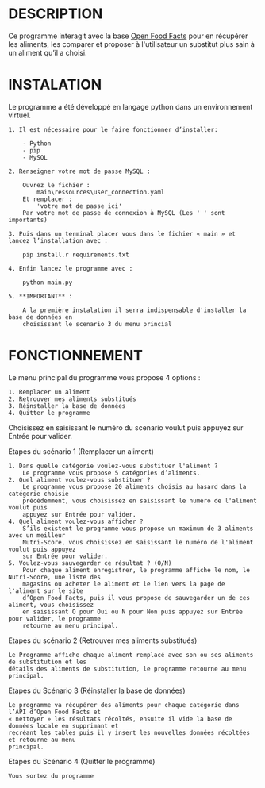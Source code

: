 DESCRIPTION
============
Ce programme interagit avec la base [Open Food Facts](https://fr.openfoodfacts.org/) pour en récupérer les aliments, les
comparer et proposer à l'utilisateur un substitut plus sain à un aliment qu’il a choisi.

INSTALATION
============
Le programme a été développé en langage python dans un environnement virtuel.

	1. Il est nécessaire pour le faire fonctionner d’installer:

		- Python
		- pip
		- MySQL

	2. Renseigner votre mot de passe MySQL :

		Ouvrez le fichier :
			main\ressources\user_connection.yaml 
		Et remplacer :
			'votre mot de passe ici'
		Par votre mot de passe de connexion à MySQL (Les ' ' sont importants)

	3. Puis dans un terminal placer vous dans le fichier « main » et lancez l’installation avec :

		pip install.r requirements.txt

	4. Enfin lancez le programme avec :

		python main.py

	5. **IMPORTANT** :

    	A la première instalation il serra indispensable d'installer la base de données en
    	choisissant le scenario 3 du menu princial

FONCTIONNEMENT
===============
Le menu principal du programme vous propose 4 options :

	1. Remplacer un aliment
	2. Retrouver mes aliments substitués
	3. Réinstaller la base de données
	4. Quitter le programme

Choisissez en saisissant le numéro du scenario voulut puis appuyez sur Entrée pour valider.

Etapes du scénario 1 (Remplacer un aliment)

	1. Dans quelle catégorie voulez-vous substituer l'aliment ?
		Le programme vous propose 5 catégories d’aliments.
	2. Quel aliment voulez-vous substituer ?
		Le programme vous propose 20 aliments choisis au hasard dans la catégorie choisie 
		précédemment, vous choisissez en saisissant le numéro de l'aliment voulut puis 
		appuyez sur Entrée pour valider.
	4. Quel aliment voulez-vous afficher ?
		S’ils existent le programme vous propose un maximum de 3 aliments avec un meilleur 
		Nutri-Score, vous choisissez en saisissant le numéro de l'aliment voulut puis appuyez
		sur Entrée pour valider.
	5. Voulez-vous sauvegarder ce résultat ? (O/N)
		Pour chaque aliment enregistrer, le programme affiche le nom, le Nutri-Score, une liste des
		magasins ou acheter le aliment et le lien vers la page de l'aliment sur le site 
		d’Open Food Facts, puis il vous propose de sauvegarder un de ces aliment, vous choisissez 
		en saisissant O pour Oui ou N pour Non puis appuyez sur Entrée pour valider, le programme 
		retourne au menu principal.

Etapes du scénario 2 (Retrouver mes aliments substitués)

	Le Programme affiche chaque aliment remplacé avec son ou ses aliments de substitution et les 
	détails des aliments de substitution, le programme retourne au menu principal.

Etapes du Scénario 3 (Réinstaller la base de données)

	Le programme va récupérer des aliments pour chaque catégorie dans l’API d’Open Food Facts et
	« nettoyer » les résultats récoltés, ensuite il vide la base de données locale en supprimant et
	recréant les tables puis il y insert les nouvelles données récoltées et retourne au menu
	principal.

Etapes du Scénario 4 (Quitter le programme)

	Vous sortez du programme
